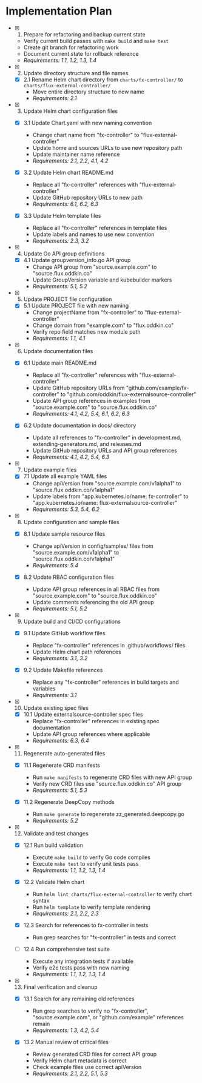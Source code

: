 # Implementation Plan

- [x] 1. Prepare for refactoring and backup current state
  - Verify current build passes with `make build` and `make test`
  - Create git branch for refactoring work
  - Document current state for rollback reference
  - _Requirements: 1.1, 1.2, 1.3, 1.4_

- [x] 2. Update directory structure and file names
  - [x] 2.1 Rename Helm chart directory from `charts/fx-controller/` to `charts/flux-external-controller/`
    - Move entire directory structure to new name
    - _Requirements: 2.1_

- [x] 3. Update Helm chart configuration files
  - [x] 3.1 Update Chart.yaml with new naming convention
    - Change chart name from "fx-controller" to "flux-external-controller"
    - Update home and sources URLs to use new repository path
    - Update maintainer name reference
    - _Requirements: 2.1, 2.2, 4.1, 4.2_
  
  - [x] 3.2 Update Helm chart README.md
    - Replace all "fx-controller" references with "flux-external-controller"
    - Update GitHub repository URLs to new path
    - _Requirements: 6.1, 6.2, 6.3_
  
  - [x] 3.3 Update Helm template files
    - Replace all "fx-controller" references in template files
    - Update labels and names to use new convention
    - _Requirements: 2.3, 3.2_

- [x] 4. Update Go API group definitions
  - [x] 4.1 Update groupversion_info.go API group
    - Change API group from "source.example.com" to "source.flux.oddkin.co"
    - Update GroupVersion variable and kubebuilder markers
    - _Requirements: 5.1, 5.2_

- [x] 5. Update PROJECT file configuration
  - [x] 5.1 Update PROJECT file with new naming
    - Change projectName from "fx-controller" to "flux-external-controller"
    - Change domain from "example.com" to "flux.oddkin.co"
    - Verify repo field matches new module path
    - _Requirements: 1.1, 4.1_

- [x] 6. Update documentation files
  - [x] 6.1 Update main README.md
    - Replace all "fx-controller" references with "flux-external-controller"
    - Update GitHub repository URLs from "github.com/example/fx-controller" to "github.com/oddkin/flux-externalsource-controller"
    - Update API group references in examples from "source.example.com" to "source.flux.oddkin.co"
    - _Requirements: 4.1, 4.2, 5.4, 6.1, 6.2, 6.3_
  
  - [x] 6.2 Update documentation in docs/ directory
    - Update all references to "fx-controller" in development.md, extending-generators.md, and releases.md
    - Update GitHub repository URLs and API group references
    - _Requirements: 4.1, 4.2, 5.4, 6.3_

- [x] 7. Update example files
  - [x] 7.1 Update all example YAML files
    - Change apiVersion from "source.example.com/v1alpha1" to "source.flux.oddkin.co/v1alpha1"
    - Update labels from "app.kubernetes.io/name: fx-controller" to "app.kubernetes.io/name: flux-externalsource-controller"
    - _Requirements: 5.3, 5.4, 6.2_

- [x] 8. Update configuration and sample files
  - [x] 8.1 Update sample resource files
    - Change apiVersion in config/samples/ files from "source.example.com/v1alpha1" to "source.flux.oddkin.co/v1alpha1"
    - _Requirements: 5.4_
  
  - [x] 8.2 Update RBAC configuration files
    - Update API group references in all RBAC files from "source.example.com" to "source.flux.oddkin.co"
    - Update comments referencing the old API group
    - _Requirements: 5.1, 5.2_

- [x] 9. Update build and CI/CD configurations
  - [x] 9.1 Update GitHub workflow files
    - Replace "fx-controller" references in .github/workflows/ files
    - Update Helm chart path references
    - _Requirements: 3.1, 3.2_
  
  - [x] 9.2 Update Makefile references
    - Replace any "fx-controller" references in build targets and variables
    - _Requirements: 3.1_

- [x] 10. Update existing spec files
  - [x] 10.1 Update externalsource-controller spec files
    - Replace "fx-controller" references in existing spec documentation
    - Update API group references where applicable
    - _Requirements: 6.3, 6.4_

- [x] 11. Regenerate auto-generated files
  - [x] 11.1 Regenerate CRD manifests
    - Run `make manifests` to regenerate CRD files with new API group
    - Verify new CRD files use "source.flux.oddkin.co" API group
    - _Requirements: 5.1, 5.3_
  
  - [x] 11.2 Regenerate DeepCopy methods
    - Run `make generate` to regenerate zz_generated.deepcopy.go
    - _Requirements: 5.2_

- [x] 12. Validate and test changes
  - [x] 12.1 Run build validation
    - Execute `make build` to verify Go code compiles
    - Execute `make test` to verify unit tests pass
    - _Requirements: 1.1, 1.2, 1.3, 1.4_
  
  - [x] 12.2 Validate Helm chart
    - Run `helm lint charts/flux-external-controller` to verify chart syntax
    - Run `helm template` to verify template rendering
    - _Requirements: 2.1, 2.2, 2.3_
  
  - [x] 12.3 Search for references to fx-controller in tests
    - Run grep searches for "fx-controller" in tests and correct
  - [ ] 12.4 Run comprehensive test suite
    - Execute any integration tests if available
    - Verify e2e tests pass with new naming
    - _Requirements: 1.1, 1.2, 1.3, 1.4_

- [x] 13. Final verification and cleanup
  - [x] 13.1 Search for any remaining old references
    - Run grep searches to verify no "fx-controller", "source.example.com", or "github.com/example" references remain
    - _Requirements: 1.3, 4.2, 5.4_
  
  - [x] 13.2 Manual review of critical files
    - Review generated CRD files for correct API group
    - Verify Helm chart metadata is correct
    - Check example files use correct apiVersion
    - _Requirements: 2.1, 2.2, 5.1, 5.3_